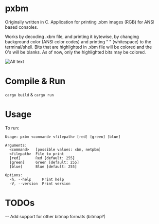 # pxbm

Originally written in C. Application for printing .xbm images (RGB) for ANSI based consoles.

Works by decoding .xbm file, and printing it bytewise, by changing background color (ANSI color codes) 
and printing " " (whitespace) to the terminal/shell.
Bits that are highlighted in .xbm file will be colored and the 0's will be blanks.
As of now, only the highlighted bits may be colored.

![Alt text](https://i.imgur.com/D24CIG5.png "XBM print in action")

# Compile & Run
`cargo build` & `cargo run`

# Usage
To run: 
``` 
Usage: pxbm <command> <filepath> [red] [green] [blue]

Arguments:
  <command>   [possible values: xbm, netpbm]
  <filepath>  File to print
  [red]       Red [default: 255]
  [green]     Green [default: 255]
  [blue]      Blue [default: 255]

Options:
  -h, --help     Print help
  -V, --version  Print version

```

# TODOs

-- Add support for other bitmap formats (bitmap?)

